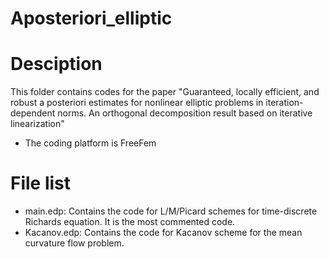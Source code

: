 # Aposteriori_elliptic
# Desciption
This folder contains codes for the paper "Guaranteed, locally efficient, and robust a posteriori estimates for nonlinear elliptic problems in iteration-dependent norms. An orthogonal decomposition result based on iterative linearization"
* The coding platform is FreeFem
# File list
 * main.edp: Contains the code for L/M/Picard schemes for time-discrete Richards equation. It is the most commented code.
 * Kacanov.edp: Contains the code for Kacanov scheme for the mean curvature flow problem.



